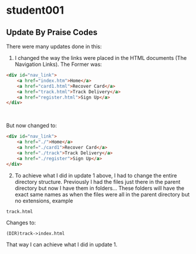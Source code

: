 # student001

## Update By Praise Codes

There were many updates done in this:
1. I changed the way the links were placed in the HTML documents (The Navigation Links). The Former was:

```html
<div id="nav_link">
    <a href="index.htm">Home</a>
    <a href="card1.html">Recover Card</a>
    <a href="track.html">Track Delivery</a>
    <a href="register.html">Sign Up</a>
</div>
```
<br/>

But now changed to:
<br/>

```html
<div id="nav_link">
    <a href="./">Home</a>
    <a href="./card1">Recover Card</a>
    <a href="./track">Track Delivery</a>
    <a href="./register">Sign Up</a>
</div>
```

2. To achieve what I did in update 1 above, I had to change the entire directory structure. Previously I had the files just there in the parent directory but now I have them in folders... These folders will have the exact same names as when the files were all in the parent directory but no extensions, example
```
track.html
```
Changes to:
```
(DIR)track->index.html
```

That way I can achieve what I did in update 1.
